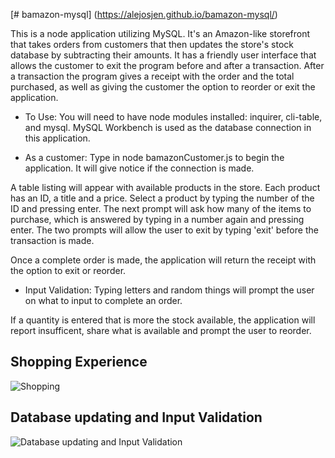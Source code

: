 [# bamazon-mysql]
(https://alejosjen.github.io/bamazon-mysql/)

This is a node application utilizing MySQL. It's an Amazon-like storefront that takes orders from customers that then updates the store's stock database by subtracting their amounts. It has a friendly user interface that allows the customer to exit the program before and after a transaction. After a transaction the program gives a receipt with the order and the total purchased, as well as giving the customer the option to reorder or exit the application.

* To Use:
You will need to have node modules installed: inquirer, cli-table, and mysql. MySQL Workbench is used as the database connection in this application.

* As a customer:
Type in node bamazonCustomer.js to begin the application. It will give notice if the connection is made.

A table listing will appear with available products in the store. Each product has an ID, a title and a price. Select a product by typing the number of the ID and pressing enter. The next prompt will ask how many of the items to purchase, which is answered by typing in a number again and pressing enter. The two prompts will allow the user to exit by typing 'exit' before the transaction is made.

Once a complete order is made, the application will return the receipt with the option to exit or reorder.

* Input Validation:
Typing letters and random things will prompt the user on what to input to complete an order.

If a quantity is entered that is more the stock available, the application will report insufficent, share what is available and prompt the user to reorder.

## Shopping Experience
![Shopping](https://thumbs.gfycat.com/BrownThoughtfulHammerheadshark-small.gif)

## Database updating and Input Validation
![Database updating and Input Validation](https://thumbs.gfycat.com/EvilWhiteFallowdeer-small.gif)